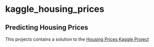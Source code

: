 # kaggle_housing_prices

## Predicting Housing Prices

This projects contains a solution to the [Housing Prices Kaggle Project](https://www.kaggle.com/c/house-prices-advanced-regression-techniques)
